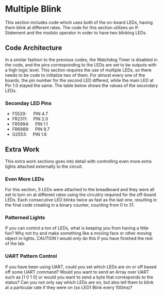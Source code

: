 # Multiple Blink
This section includes code which uses both of the on-board LEDs, having them blink at different rates. The code for this section utilizes an If-Statement and the modulo operator in order to have two blinking LEDs.

## Code Architecture
In a similar fashion to the previous codes, the Watchdog Timer is disabled in the code, and the pins corresponding to the LEDs are set to be outputs with a high logic level. This section requires the use of multiple LEDs, so there needs to be code to initialize two of them. For almost every one of the boards, the pin number for the second LED differed, while the main LED at Pin 1.0 stayed the same. The table below shows the values of the secondary LEDs.


### Seconday LED Pins
- F5529: &nbsp;&nbsp;&nbsp;&nbsp; PIN 4.7
- FR2311: &nbsp;&nbsp;&nbsp; PIN 2.0
- FR5994: &nbsp;&nbsp;&nbsp; PIN 1.1
- FR6989: &nbsp;&nbsp;&nbsp; PIN 9.7
- G2553:&nbsp;&nbsp;&nbsp;&nbsp; PIN 1.6


## Extra Work
This extra work sections goes into detail with controlling even more extra lights attached externally to the circuit. 

### Even More LEDs
For this section, 5 LEDs were attached to the breadboard and they were all set to turn on at different rates using the circuitry required for the off-board LEDs. Each consecutive LED blinks twice as fast as the last one, resulting in the final code creating in a binary counter, counting from 0 to 31. 

### Patterned Lights
If you can control a ton of LEDs, what is keeping you from having a little fun? Why not try and make something like a moving face or other moving object in lights. *CAUTION* I would only do this if you have finished the rest of the lab.

### UART Pattern Control
If you have been using UART, could you set which LEDs are on or off based off some UART command? Would you want to send an Array over UART such as [1 0 1 0] or would you want to send a byte that corresponds to the status? Can you not only say which LEDs are on, but also tell them to blink at a particular rate if they were on (so LED1 Blink every 100ms)?